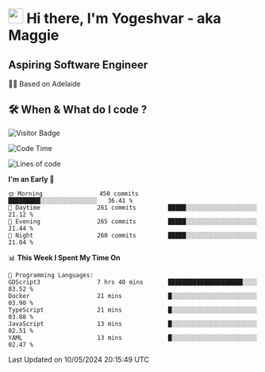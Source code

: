 <h1><img src="https://emojis.slackmojis.com/emojis/images/1531849430/4246/blob-sunglasses.gif?1531849430" width="30"/> Hi there, I'm Yogeshvar - aka Maggie</h1>

## Aspiring Software Engineer
🏂🏻  Based on Adelaide 

## 🛠 When & What do I code ?  

![Visitor Badge](https://visitor-badge.feriirawann.repl.co?username=yogeshvar&repo=yogeshvar&label=Visitors&style=plastic&color=%23457BFF&contentType=svg)

<!--START_SECTION:waka-->
![Code Time](http://img.shields.io/badge/Code%20Time-2%2C894%20hrs%2012%20mins-blue)

![Lines of code](https://img.shields.io/badge/From%20Hello%20World%20I%27ve%20Written-4.2%20million%20lines%20of%20code-blue)

**I'm an Early 🐤** 

```text
🌞 Morning                450 commits         █████████░░░░░░░░░░░░░░░░   36.41 % 
🌆 Daytime                261 commits         █████░░░░░░░░░░░░░░░░░░░░   21.12 % 
🌃 Evening                265 commits         █████░░░░░░░░░░░░░░░░░░░░   21.44 % 
🌙 Night                  260 commits         █████░░░░░░░░░░░░░░░░░░░░   21.04 % 
```


📊 **This Week I Spent My Time On** 

```text
💬 Programming Languages: 
GDScript3                7 hrs 40 mins       █████████████████████░░░░   83.52 % 
Docker                   21 mins             █░░░░░░░░░░░░░░░░░░░░░░░░   03.90 % 
TypeScript               21 mins             █░░░░░░░░░░░░░░░░░░░░░░░░   03.88 % 
JavaScript               13 mins             █░░░░░░░░░░░░░░░░░░░░░░░░   02.51 % 
YAML                     13 mins             █░░░░░░░░░░░░░░░░░░░░░░░░   02.47 % 
```


 Last Updated on 10/05/2024 20:15:49 UTC
<!--END_SECTION:waka-->
